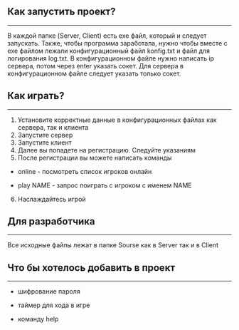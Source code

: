 ## Как запустить проект?
---
В каждой папке (Server, Client) есть exe файл, который и следует запускать.
Также, чтобы программа заработала, нужно чтобы вместе с exe файлом лежали конфигурационный файл konfig.txt и файл для логирования log.txt.
В конфигурационном файле нужно написать ip сервера, потом через enter указать сокет.
Для сервера в конфигурационном файле следует указать только сокет.

## Как играть?
---
1. Установите корректные данные в конфигурационных файлах как сервера, так и клиента
2. Запустите сервер
3. Запустите клиент
4. Далее вы попадете на регистрацию. Следуйте указаниям
5. После регистрации вы можете написать команды 

- online - посмотреть список игроков онлайн

- play NAME - запрос поиграть с игроком с именем NAME

6. Наслаждайтесь игрой 

## Для разработчика 
---
Все исходные файлы лежат в папке Sourse как в Server так и в Client 

## Что бы хотелось добавить в проект
---

- шифрование пароля

- таймер для хода в игре

- команду help
